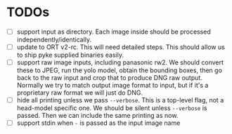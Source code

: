 # TODOs

- [ ] support input as directory. Each image inside should be processed independently/identically.
- [ ] update to ORT v2-rc. This will need detailed steps. This should allow us to ship pyke supplied binaries easily.
- [ ] support raw image inputs, including panasonic rw2. We should convert these to JPEG, run the yolo model, obtain the bounding boxes, then go back to the raw input and crop that to produce DNG raw output. Normally we try to match output image format to input, but if it's a proprietary raw format we will just do DNG.
- [ ] hide all printing unless we pass `--verbose`. This is a top-level flag, not a head-model specific one. We should be silent unless `--verbose` is passed. Then we can include the same printing as now.
- [ ] support stdin when `-` is passed as the input image name
